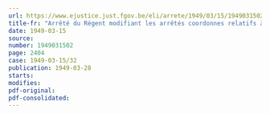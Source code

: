 ```yaml
---
url: https://www.ejustice.just.fgov.be/eli/arrete/1949/03/15/1949031502/justel
title-fr: "Arrêté du Régent modifiant les arrêtés coordonnes relatifs à l'octroi d'une indemnité en faveur des ayants droit des militaires soldés de l'armée belge, coordonnes par l'arrêté du Régent du 15 mars 1948"
date: 1949-03-15
source:
number: 1949031502
page: 2404
case: 1949-03-15/32
publication: 1949-03-28
starts:
modifies:
pdf-original:
pdf-consolidated:
---
```


